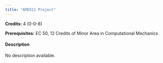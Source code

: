 ```yaml
---
title: "APD311 Project"
---
```

**Credits:** 4 (0-0-8)

**Prerequisites:** EC 50, 12 Credits of Minor Area in Computational Mechanics

#### Description
No description available.